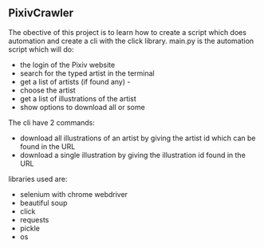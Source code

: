 ## PixivCrawler

The obective of this project is to learn how to create a script which does automation and create a cli with the click library.
main.py is the automation script which will do:

- the login of the Pixiv website
- search for the typed artist in the terminal
-  get a list of artists (if found any) -
-  choose the artist 
-  get a list of illustrations of the artist
-  show options to download all or some

The cli have 2 commands:
- download all illustrations of an artist by giving the artist id which can be found in the URL
- download a single illustration by giving the illustration id found in the URL


libraries used are:
- selenium with chrome webdriver
- beautiful soup
- click
- requests
- pickle
- os

